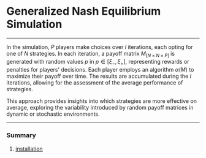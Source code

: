 # Generalized Nash Equilibrium Simulation
---

In the simulation, $P$ players make choices over $I$ iterations, each opting for one of $N$ strategies. In each iteration, a payoff matrix $M_{[N \times N \times P]}$ is generated with random values $p$ in $p \in [\xi _{-}, \xi _{+}]$, representing rewards or penalties for players' decisions. Each player employs an algorithm $\alpha(M)$ to maximize their payoff over time. The results are accumulated during the $I$ iterations, allowing for the assessment of the average performance of strategies.

This approach provides insights into which strategies are more effective on average, exploring the variability introduced by random payoff matrices in dynamic or stochastic environments.

---

### Summary

1. [installation](/docs/installation.md)